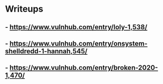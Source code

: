 # Writeups
## - https://www.vulnhub.com/entry/loly-1,538/
## - https://www.vulnhub.com/entry/onsystem-shelldredd-1-hannah,545/
## - https://www.vulnhub.com/entry/broken-2020-1,470/
